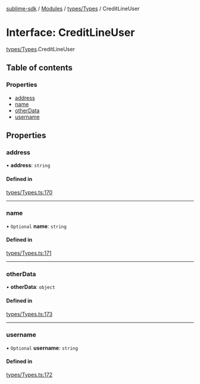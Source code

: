 [sublime-sdk](../README.md) / [Modules](../modules.md) / [types/Types](../modules/types_Types.md) / CreditLineUser

# Interface: CreditLineUser

[types/Types](../modules/types_Types.md).CreditLineUser

## Table of contents

### Properties

- [address](types_Types.CreditLineUser.md#address)
- [name](types_Types.CreditLineUser.md#name)
- [otherData](types_Types.CreditLineUser.md#otherdata)
- [username](types_Types.CreditLineUser.md#username)

## Properties

### address

• **address**: `string`

#### Defined in

[types/Types.ts:170](https://github.com/sublime-finance/sublime-sdk/blob/14d6290/src/types/Types.ts#L170)

___

### name

• `Optional` **name**: `string`

#### Defined in

[types/Types.ts:171](https://github.com/sublime-finance/sublime-sdk/blob/14d6290/src/types/Types.ts#L171)

___

### otherData

• **otherData**: `object`

#### Defined in

[types/Types.ts:173](https://github.com/sublime-finance/sublime-sdk/blob/14d6290/src/types/Types.ts#L173)

___

### username

• `Optional` **username**: `string`

#### Defined in

[types/Types.ts:172](https://github.com/sublime-finance/sublime-sdk/blob/14d6290/src/types/Types.ts#L172)

